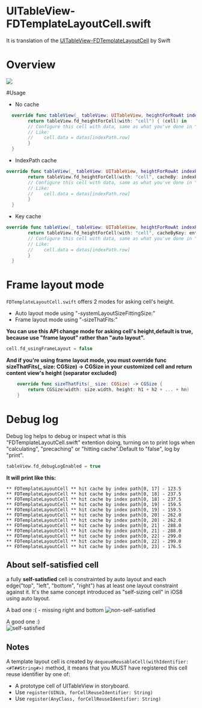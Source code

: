 # UITableView-FDTemplateLayoutCell.swift
It is translation of the [UITableView-FDTemplateLayoutCell](https://github.com/forkingdog/UITableView-FDTemplateLayoutCell) by Swift

# Overview
![](https://github.com/huangboju/UITableView-FDTemplateLayoutCell.swift/blob/master/2017-02-24%2014_47_18.gif)

#Usage
* No cache
```swift
  override func tableView(_ tableView: UITableView, heightForRowAt indexPath: IndexPath) -> CGFloat {
        return tableView.fd_heightForCell(with: "cell") { (cell) in
        // Configure this cell with data, same as what you've done in "-tableView:cellForRowAtIndexPath:"
        // Like:
        //    cell.data = datas[indexPath.row]
        }
  }
```

* IndexPath cache
```swift
override func tableView(_ tableView: UITableView, heightForRowAt indexPath: IndexPath) -> CGFloat {
        return tableView.fd_heightForCell(with: "cell", cacheBy: indexPath) { (cell) in
        // Configure this cell with data, same as what you've done in "-tableView:cellForRowAtIndexPath:"
        // Like:
        //    cell.data = datas[indexPath.row]
        }
  }
```

* Key cache
```swift
override func tableView(_ tableView: UITableView, heightForRowAt indexPath: IndexPath) -> CGFloat {
        return tableView.fd_heightForCell(with: "cell", cacheByKey: entity.identifier ?? "") { (cell) in
        // Configure this cell with data, same as what you've done in "-tableView:cellForRowAtIndexPath:"
        // Like:
        //    cell.data = datas[indexPath.row]
        }
  }
```

# Frame layout mode

`FDTemplateLayoutCell.swift` offers 2 modes for asking cell's height.

* Auto layout mode using "-systemLayoutSizeFittingSize:"
* Frame layout mode using "-sizeThatFits:"

**You can use this API change mode for asking cell's height,default is true, because use "frame layout" rather than "auto layout".**
```swift
cell.fd_usingFrameLayout = false
```
**And if you're using frame layout mode, you must override func sizeThatFits(_ size: CGSize) -> CGSize in your customized cell and return content view's height (separator excluded)**
```swift
    override func sizeThatFits(_ size: CGSize) -> CGSize {
        return CGSize(width: size.width, height: h1 + h2 + ... + hn)
    }
```

# Debug log
Debug log helps to debug or inspect what is this "FDTemplateLayoutCell.swift" extention doing, turning on to print logs when "calculating", "precaching" or "hitting cache".Default to "false", log by "print".

```swift
tableView.fd_debugLogEnabled = true
```
**It will print like this:**
```
** FDTemplateLayoutCell ** hit cache by index path[0, 17] - 123.5
** FDTemplateLayoutCell ** hit cache by index path[0, 18] - 237.5
** FDTemplateLayoutCell ** hit cache by index path[0, 18] - 237.5
** FDTemplateLayoutCell ** hit cache by index path[0, 19] - 159.5
** FDTemplateLayoutCell ** hit cache by index path[0, 19] - 159.5
** FDTemplateLayoutCell ** hit cache by index path[0, 20] - 262.0
** FDTemplateLayoutCell ** hit cache by index path[0, 20] - 262.0
** FDTemplateLayoutCell ** hit cache by index path[0, 21] - 288.0
** FDTemplateLayoutCell ** hit cache by index path[0, 21] - 288.0
** FDTemplateLayoutCell ** hit cache by index path[0, 22] - 299.0
** FDTemplateLayoutCell ** hit cache by index path[0, 22] - 299.0
** FDTemplateLayoutCell ** hit cache by index path[0, 23] - 176.5
```

## About self-satisfied cell

a fully **self-satisfied** cell is constrainted by auto layout and each edge("top", "left", "bottom", "right") has at least one layout constraint against it. It's the same concept introduced as "self-sizing cell" in iOS8 using auto layout.

A bad one :( - missing right and bottom
![non-self-satisfied](https://github.com/forkingdog/UITableView-FDTemplateLayoutCell/blob/master/Sceenshots/screenshot0.png)   

A good one :)  
![self-satisfied](https://github.com/forkingdog/UITableView-FDTemplateLayoutCell/blob/master/Sceenshots/screenshot1.png)   

## Notes

A template layout cell is created by `dequeueReusableCell(withIdentifier: <#T##String#>)` method, it means that you MUST have registered this cell reuse identifier by one of:  

- A prototype cell of UITableView in storyboard.
- Use `register(UINib, forCellReuseIdentifier: String)` 
- Use `register(AnyClass, forCellReuseIdentifier: String)`
